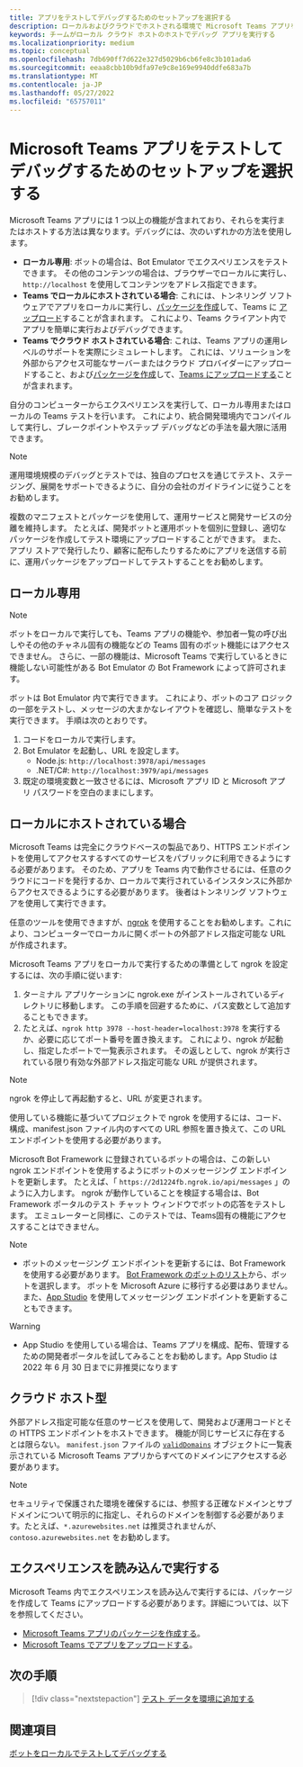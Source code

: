 ```yaml
---
title: アプリをテストしてデバッグするためのセットアップを選択する
description: ローカルおよびクラウドでホストされる環境で Microsoft Teams アプリをテストおよびデバッグするためのオプションについて説明します。
keywords: チームがローカル クラウド ホストのホストでデバッグ アプリを実行する
ms.localizationpriority: medium
ms.topic: conceptual
ms.openlocfilehash: 7db690ff7d622e327d5029b6cb6fe8c3b101ada6
ms.sourcegitcommit: eeaa8cbb10b9dfa97e9c8e169e9940ddfe683a7b
ms.translationtype: MT
ms.contentlocale: ja-JP
ms.lasthandoff: 05/27/2022
ms.locfileid: "65757011"
---
```

# <a name="choose-a-setup-to-test-and-debug-your-microsoft-teams-app"></a>Microsoft Teams アプリをテストしてデバッグするためのセットアップを選択する

Microsoft Teams アプリには 1 つ以上の機能が含まれており、それらを実行またはホストする方法は異なります。デバッグには、次のいずれかの方法を使用します。

* **ローカル専用**: ボットの場合は、Bot Emulator でエクスペリエンスをテストできます。 その他のコンテンツの場合は、ブラウザーでローカルに実行し、`http://localhost` を使用してコンテンツをアドレス指定できます。
* **Teams でローカルにホストされている場合**: これには、トンネリング ソフトウェアでアプリをローカルに実行し、[パッケージを作成](~/concepts/build-and-test/apps-package.md)して、Teams に [アップロード](~/concepts/deploy-and-publish/apps-upload.md)することが含まれます。 これにより、Teams クライアント内でアプリを簡単に実行およびデバッグできます。
* **Teams でクラウド ホストされている場合**: これは、Teams アプリの運用レベルのサポートを実際にシミュレートします。 これには、ソリューションを外部からアクセス可能なサーバーまたはクラウド プロバイダーにアップロードすること、および[パッケージを作成](~/concepts/build-and-test/apps-package.md)して、[Teams にアップロードする](~/concepts/deploy-and-publish/apps-upload.md)ことが含まれます。

自分のコンピューターからエクスペリエンスを実行して、ローカル専用またはローカルの Teams テストを行います。 これにより、統合開発環境内でコンパイルして実行し、ブレークポイントやステップ デバッグなどの手法を最大限に活用できます。

> [!NOTE]
> 運用環境規模のデバッグとテストでは、独自のプロセスを通じてテスト、ステージング、展開をサポートできるように、自分の会社のガイドラインに従うことをお勧めします。

複数のマニフェストとパッケージを使用して、運用サービスと開発サービスの分離を維持します。 たとえば、開発ボットと運用ボットを個別に登録し、適切なパッケージを作成してテスト環境にアップロードすることができます。 また、アプリ ストアで発行したり、顧客に配布したりするためにアプリを送信する前に、運用パッケージをアップロードしてテストすることをお勧めします。

## <a name="purely-local"></a>ローカル専用

> [!NOTE]
> ボットをローカルで実行しても、Teams アプリの機能や、参加者一覧の呼び出しやその他のチャネル固有の機能などの Teams 固有のボット機能にはアクセスできません。 さらに、一部の機能は、Microsoft Teams で実行しているときに機能しない可能性がある Bot Emulator の Bot Framework によって許可されます。

ボットは Bot Emulator 内で実行できます。 これにより、ボットのコア ロジックの一部をテストし、メッセージの大まかなレイアウトを確認し、簡単なテストを実行できます。 手順は次のとおりです。

1. コードをローカルで実行します。
2. Bot Emulator を起動し、URL を設定します。
   * Node.js: `http://localhost:3978/api/messages`
   * .NET/C#: `http://localhost:3979/api/messages`
3. 既定の環境変数と一致させるには、Microsoft アプリ ID と Microsoft アプリ パスワードを空白のままにします。

## <a name="locally-hosted"></a>ローカルにホストされている場合

Microsoft Teams は完全にクラウドベースの製品であり、HTTPS エンドポイントを使用してアクセスするすべてのサービスをパブリックに利用できるようにする必要があります。 そのため、アプリを Teams 内で動作させるには、任意のクラウドにコードを発行するか、ローカルで実行されているインスタンスに外部からアクセスできるようにする必要があります。 後者はトンネリング ソフトウェアを使用して実行できます。

任意のツールを使用できますが、[ngrok](https://ngrok.com/download) を使用することをお勧めします。これにより、コンピューターでローカルに開くポートの外部アドレス指定可能な URL が作成されます。

Microsoft Teams アプリをローカルで実行するための準備として ngrok を設定するには、次の手順に従います:

1. ターミナル アプリケーションに ngrok.exe がインストールされているディレクトリに移動します。 この手順を回避するために、パス変数として追加することもできます。
2. たとえば、`ngrok http 3978 --host-header=localhost:3978` を実行するか、必要に応じてポート番号を置き換えます。
   これにより、ngrok が起動し、指定したポートで一覧表示されます。 その返しとして、ngrok が実行されている限り有効な外部アドレス指定可能な URL が提供されます。

> [!NOTE]
> ngrok を停止して再起動すると、URL が変更されます。

使用している機能に基づいてプロジェクトで ngrok を使用するには、コード、構成、manifest.json ファイル内のすべての URL 参照を置き換えて、この URL エンドポイントを使用する必要があります。

Microsoft Bot Framework に登録されているボットの場合は、この新しい ngrok エンドポイントを使用するようにボットのメッセージング エンドポイントを更新します。 たとえば、「 `https://2d1224fb.ngrok.io/api/messages` 」のように入力します。 ngrok が動作していることを検証する場合は、Bot Framework ポータルのテスト チャット ウィンドウでボットの応答をテストします。 エミュレーターと同様に、このテストでは、Teams固有の機能にアクセスすることはできません。

> [!NOTE]
> * ボットのメッセージング エンドポイントを更新するには、Bot Framework を使用する必要があります。 [Bot Framework のボットのリスト](https://dev.botframework.com/bots)から、ボットを選択します。 ボットを Microsoft Azure に移行する必要はありません。 また、[App Studio](~/concepts/build-and-test/app-studio-overview.md) を使用してメッセージング エンドポイントを更新することもできます。

> [!WARNING]
> * App Studio を使用している場合は、Teams アプリを構成、配布、管理するための開発者ポータルを試してみることをお勧めします。App Studio は 2022 年 6 月 30 日までに非推奨になります

## <a name="cloud-hosted"></a>クラウド ホスト型

外部アドレス指定可能な任意のサービスを使用して、開発および運用コードとその HTTPS エンドポイントをホストできます。 機能が同じサービスに存在するとは限らない。 `manifest.json` ファイルの [`validDomains`](~/resources/schema/manifest-schema.md#validdomains) オブジェクトに一覧表示されている Microsoft Teams アプリからすべてのドメインにアクセスする必要があります。

> [!NOTE]
> セキュリティで保護された環境を確保するには、参照する正確なドメインとサブドメインについて明示的に指定し、それらのドメインを制御する必要があります。たとえば、`*.azurewebsites.net` は推奨されませんが、`contoso.azurewebsites.net` をお勧めします。

## <a name="load-and-run-your-experience"></a>エクスペリエンスを読み込んで実行する

Microsoft Teams 内でエクスペリエンスを読み込んで実行するには、パッケージを作成して Teams にアップロードする必要があります。詳細については、以下を参照してください。

* [Microsoft Teams アプリのパッケージを作成する](~/concepts/build-and-test/apps-package.md)。
* [Microsoft Teams でアプリをアップロードする](~/concepts/deploy-and-publish/apps-upload.md)。

## <a name="next-step"></a>次の手順

> [!div class="nextstepaction"]
> [テスト データを環境に追加する](~/concepts/build-and-test/test-data.md)

## <a name="see-also"></a>関連項目

[ボットをローカルでテストしてデバッグする](../../bots/how-to/debug/locally-with-an-ide.md#test-and-debug-your-bot-locally)
